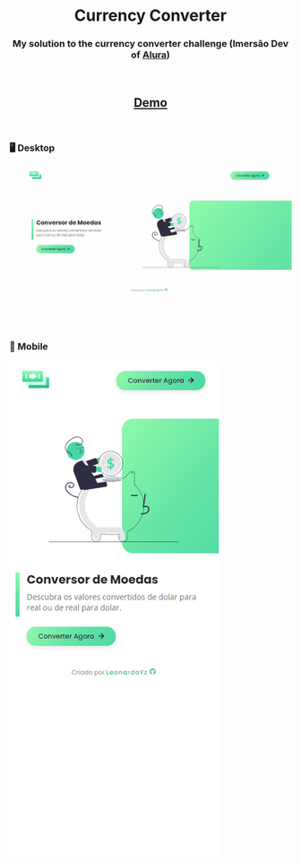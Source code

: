 <h1 align="center">Currency Converter</h1>

<div align="center">
  <h3>My solution to the currency converter challenge (Imersão Dev of <a href="https://www.alura.com.br/" target="_blank">Alura</a>)</h3>
</div>
<br>
<div align="center">
  <h2>
    <a href="">
      Demo
    </a>
  </h2>
</div>
<br>

<div> 
  <h3>🖥️ Desktop</h3>
  <img src="./readme-files/desktop-preview.gif">
</div>
<br>

<div>
  <h3>📱 Mobile</h3>
  <img src="./readme-files/mobile-preview.gif">
</div>